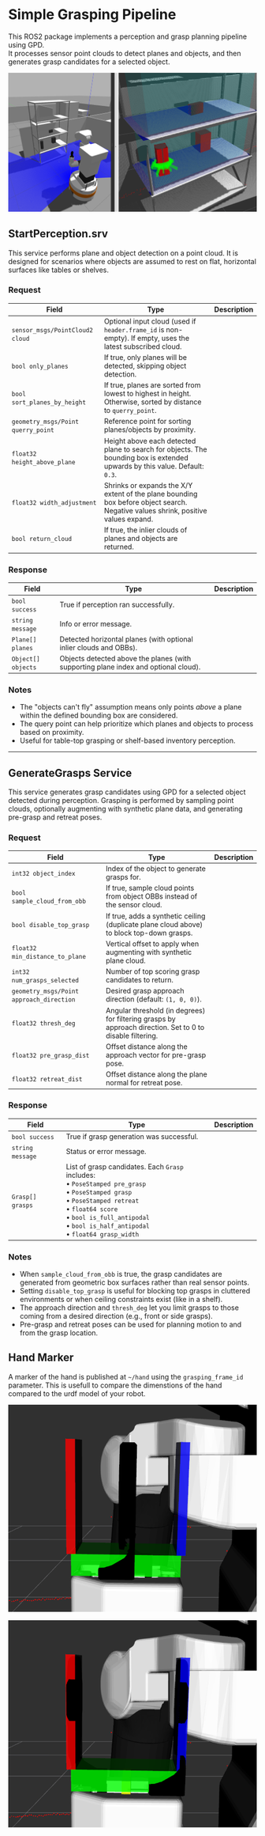 # Simple Grasping Pipeline

This ROS2 package implements a perception and grasp planning pipeline using GPD.  
It processes sensor point clouds to detect planes and objects, and then generates grasp candidates for a selected object.

![](imgs/tiago_sim.png)

## StartPerception.srv
This service performs plane and object detection on a point cloud. It is designed for scenarios where objects are assumed to rest on flat, horizontal surfaces like tables or shelves.

### Request

| Field                 | Type                         | Description |
|----------------------|------------------------------|-------------|
| `sensor_msgs/PointCloud2 cloud` | Optional input cloud (used if `header.frame_id` is non-empty). If empty, uses the latest subscribed cloud. |
| `bool only_planes`   | If true, only planes will be detected, skipping object detection. |
| `bool sort_planes_by_height` | If true, planes are sorted from lowest to highest in height. Otherwise, sorted by distance to `querry_point`. |
| `geometry_msgs/Point querry_point` | Reference point for sorting planes/objects by proximity. |
| `float32 height_above_plane` | Height above each detected plane to search for objects. The bounding box is extended upwards by this value. Default: `0.3`. |
| `float32 width_adjustment` | Shrinks or expands the X/Y extent of the plane bounding box before object search. Negative values shrink, positive values expand. |
| `bool return_cloud`  | If true, the inlier clouds of planes and objects are returned. |

### Response

| Field       | Type      | Description |
|-------------|-----------|-------------|
| `bool success` | True if perception ran successfully. |
| `string message` | Info or error message. |
| `Plane[] planes` | Detected horizontal planes (with optional inlier clouds and OBBs). |
| `Object[] objects` | Objects detected above the planes (with supporting plane index and optional cloud). |

### Notes

- The "objects can't fly" assumption means only points *above* a plane within the defined bounding box are considered.
- The query point can help prioritize which planes and objects to process based on proximity.
- Useful for table-top grasping or shelf-based inventory perception.


---
## GenerateGrasps Service

This service generates grasp candidates using GPD for a selected object detected during perception. Grasping is performed by sampling point clouds, optionally augmenting with synthetic plane data, and generating pre-grasp and retreat poses.

### Request

| Field                        | Type                      | Description |
|-----------------------------|---------------------------|-------------|
| `int32 object_index`        | Index of the object to generate grasps for. |
| `bool sample_cloud_from_obb` | If true, sample cloud points from object OBBs instead of the sensor cloud. |
| `bool disable_top_grasp`    | If true, adds a synthetic ceiling (duplicate plane cloud above) to block top-down grasps. |
| `float32 min_distance_to_plane` | Vertical offset to apply when augmenting with synthetic plane cloud. |
| `int32 num_grasps_selected` | Number of top scoring grasp candidates to return. |
| `geometry_msgs/Point approach_direction` | Desired grasp approach direction (default: `(1, 0, 0)`). |
| `float32 thresh_deg`        | Angular threshold (in degrees) for filtering grasps by approach direction. Set to 0 to disable filtering. |
| `float32 pre_grasp_dist`    | Offset distance along the approach vector for pre-grasp pose. |
| `float32 retreat_dist`      | Offset distance along the plane normal for retreat pose. |

### Response

| Field         | Type         | Description |
|---------------|--------------|-------------|
| `bool success` | True if grasp generation was successful. |
| `string message` | Status or error message. |
| `Grasp[] grasps` | List of grasp candidates. Each `Grasp` includes: <br>• `PoseStamped pre_grasp` <br>• `PoseStamped grasp` <br>• `PoseStamped retreat` <br>• `float64 score` <br>• `bool is_full_antipodal` <br>• `bool is_half_antipodal` <br>• `float64 grasp_width` |

### Notes

- When `sample_cloud_from_obb` is true, the grasp candidates are generated from geometric box surfaces rather than real sensor points.
- Setting `disable_top_grasp` is useful for blocking top grasps in cluttered environments or when ceiling constraints exist (like in a shelf).
- The approach direction and `thresh_deg` let you limit grasps to those coming from a desired direction (e.g., front or side grasps).
- Pre-grasp and retreat poses can be used for planning motion to and from the grasp location.


## Hand Marker
A marker of the hand is published at `~/hand` using the `grasping_frame_id` parameter. This is usefull to compare the dimenstions of the hand compared to the urdf model of your robot.

![](imgs/HandMarker.png)

![](imgs/HandMarker2.png)